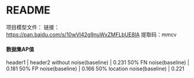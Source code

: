 README
========

项目模型文件：
链接：https://pan.baidu.com/s/10wVl42g9nuWxZMFLbUE8lA 
提取码：mmcv


#### 数据集AP值

header1 | header2
without noise(baseline) | 0.231
50% FN noise(baseline) | 0.181
50% FP noise(baseline) |  0.166
50% location noise(baseline) | 0.221
